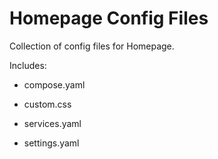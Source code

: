 # Homepage Config Files
Collection of config files for Homepage.

Includes:

* compose.yaml

* custom.css

* services.yaml

* settings.yaml
